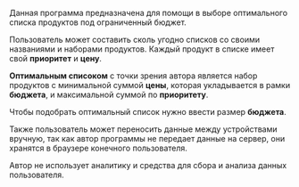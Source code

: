 Данная программа предназначена для помощи в выборе оптимального списка продуктов под ограниченный бюджет.

Пользователь может составить сколь угодно списков со своими названиями и наборами продуктов.
Каждый продукт в списке имеет свой **приоритет**  и **цену**. 

**Оптимальным списоком** с точки зрения автора является 
набор продуктов с минимальной суммой **цены**, которая укладывается в рамки **бюджета**, и максимальной суммой по 
**приоритету**. 

Чтобы подобрать оптимальный список нужно ввести размер **бюджета**.

Также пользователь может переносить данные между устройствами вручную, так как автор программы не передает данные 
на сервер, они хранятся в браузере конечного пользователя. 

Автор не использует аналитику и средства для сбора и анализа данных пользователя. 
